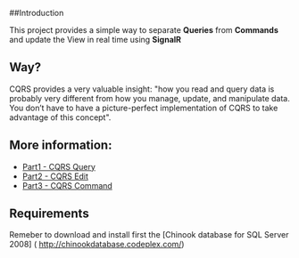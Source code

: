 
##Introduction

This project provides a simple way to separate **Queries** from **Commands** and update the View in real time using **SignalR**

## Way?
CQRS provides a very valuable insight: "how you read and query data is probably very different from how you manage, update, and manipulate data. You don’t have to have a picture-perfect implementation of CQRS to take advantage of this concept".


## More information: 
* [Part1 - CQRS Query](http://mravinale.wordpress.com/2012/06/20/asp-net-mvc-simple-cqrs-part-1-query/)
* [Part2 - CQRS Edit](http://mravinale.wordpress.com/2012/09/23/asp-net-mvc-simple-cqrs-part-2-edit-form-using-jquery-dialog/)
* [Part3 - CQRS Command](http://mravinale.wordpress.com/2012/10/14/asp-net-mvc-simple-cqrs-part-3-command/)

## Requirements
Remeber to download and install first the [Chinook database for SQL Server 2008]
( http://chinookdatabase.codeplex.com/)